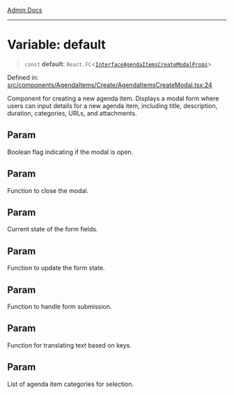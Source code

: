 [Admin Docs](/)

***

# Variable: default

> `const` **default**: `React.FC`\<[`InterfaceAgendaItemsCreateModalProps`](../../../../../types/Agenda/interface/interfaces/InterfaceAgendaItemsCreateModalProps.md)\>

Defined in: [src/components/AgendaItems/Create/AgendaItemsCreateModal.tsx:24](https://github.com/PalisadoesFoundation/talawa-admin/blob/main/src/components/AgendaItems/Create/AgendaItemsCreateModal.tsx#L24)

Component for creating a new agenda item.
Displays a modal form where users can input details for a new agenda item, including title, description, duration, categories, URLs, and attachments.

## Param

Boolean flag indicating if the modal is open.

## Param

Function to close the modal.

## Param

Current state of the form fields.

## Param

Function to update the form state.

## Param

Function to handle form submission.

## Param

Function for translating text based on keys.

## Param

List of agenda item categories for selection.
